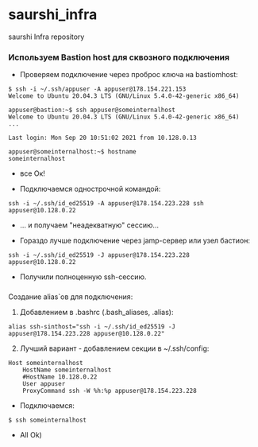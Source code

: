 # saurshi_infra
saurshi Infra repository

### Используем Bastion host для сквозного подключения

* Проверяем подключение через проброс ключа на bastiomhost:
```
$ ssh -i ~/.ssh/appuser -A appuser@178.154.221.153
Welcome to Ubuntu 20.04.3 LTS (GNU/Linux 5.4.0-42-generic x86_64)
```
```
appuser@bastion:~$ ssh appuser@someinternalhost
Welcome to Ubuntu 20.04.3 LTS (GNU/Linux 5.4.0-42-generic x86_64)
...

Last login: Mon Sep 20 10:51:02 2021 from 10.128.0.13
```
```
appuser@someinternalhost:~$ hostname
someinternalhost
```
* все Ок!

* Подключаемся однострочной командой:
```
ssh -i ~/.ssh/id_ed25519 -A appuser@178.154.223.228 ssh appuser@10.128.0.22
```
* ... и получаем "неадекватную" сессию...

* Гораздо лучше подключение через jamp-сервер или узел бастион:
```
ssh -i ~/.ssh/id_ed25519 -J appuser@178.154.223.228 appuser@10.128.0.22
```
* Получили полноценную ssh-сессию.

###
Создание alias`ов для подключения:

1. Добавлением в .bashrc (.bash_aliases, .alias): 

```
alias ssh-sinthost="ssh -i ~/.ssh/id_ed25519 -J appuser@178.154.223.228 appuser@10.128.0.22"
```

2. Лучший вариант - добавлением секции в ~/.ssh/config:

```
Host someinternalhost
	HostName someinternalhost
	#HostName 10.128.0.22
	User appuser
	ProxyCommand ssh -W %h:%p appuser@178.154.223.228
```
* Подключаемся:
```
$ ssh someinternalhost
```
* All Ok)

